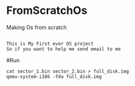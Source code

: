 # FromScratchOs
Making Os from scratch


```

This is My First ever OS project 
So if you want to help me send email to me 

```

#Run
```
cat sector_1.bin sector_2.bin > full_disk.img
qemu-system-i386 -fda full_disk.img

```
